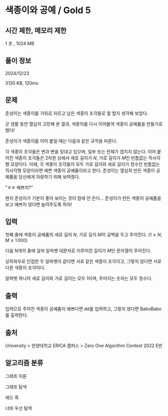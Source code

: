 # 색종이와 공예 / Gold 5
 
## 시간 제한, 메모리 제한
1 초	, 1024 MB	

## 풀이 정보
2024/12/23 

3130 KB, 120ms

## 문제
준성이는 색종이를 가위로 자르고 남은 색종이 조각들로 뭘 할지 생각해 보았다.

군 생활 동안 열심히 고민해 본 결과, 색종이를 다시 이어붙여 색종이 공예품을 만들기로 했다!

준성이가 색종이를 이어 붙일 때는 다음과 같은 규칙을 따른다.

각 색종이 조각들은 변과 변을 맞대고 있으며, 일부 또는 전체가 겹치지 않는다.
이어 붙어진 색종이 조각들은 2차원 상에서 세로 길이가 
$N$, 가로 길이가 
$M$인 빈틈없는 직사각형 모양이다.
이때, 각 색종이 조각들이 모두 가로 길이와 세로 길이가 정수인 빈틈없는 직사각형 모양이라면 예쁜 색종이 공예품이라고 한다.
준성이는 열심히 만든 색종이 공예품을 당신에게 자랑하기 위해 보여줬다.

"ㅎㅎ 예쁘지?"

왠지 준성이가 기분이 좋아 보이는 것이 맘에 안 든다... 준성이가 만든 색종이 공예품을 보고 예쁘지 않다면 놀려주도록 하자!

## 입력
첫째 줄에 색종이 공예품의 세로 길이 
$N$, 가로 길이 
$M$이 공백을 두고 주어진다. 
$(1 \leq N,M \leq 1\,000)$ 

다음 
$N$개의 줄에 걸쳐 알파벳 대문자로 이루어진 길이가 
$M$인 문자열이 주어진다.

상하좌우로 인접한 두 알파벳이 같다면 서로 같은 색종이 조각이고, 그렇지 않다면 서로 다른 색종이 조각이다.

알파벳 하나의 세로 길이와 가로 길이는 모두 
$1$이며, 주어지는 숫자는 모두 정수다.

## 출력
입력으로 주어진 색종이 공예품이 예쁘다면 dd를 입력하고, 그렇지 않다면 BaboBabo를 출력한다.

## 출처
University > 한양대학교 ERICA 캠퍼스 > Zero One Algorithm Contest 2022 E번

## 알고리즘 분류
그래프 이론

그래프 탐색

애드 혹

너비 우선 탐색
